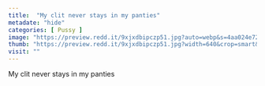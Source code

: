 ```yaml
---
title:  "My clit never stays in my panties"
metadate: "hide"
categories: [ Pussy ]
image: "https://preview.redd.it/9xjxdbipczp51.jpg?auto=webp&s=4aa024e721476733b863c033e001c6e1d9ed569b"
thumb: "https://preview.redd.it/9xjxdbipczp51.jpg?width=640&crop=smart&auto=webp&s=24a64a64927d2249ffe2c037830740988b036c39"
visit: ""
---
```

My clit never stays in my panties
